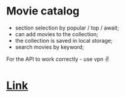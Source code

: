 # Movie catalog


- section selection by popular / top / await;
- can add movies to the collection;
- the collection is saved in local storage;
- search movies by keyword;

For the API to work correctly - use vpn ✌

# [Link](https://ilya-potapow.github.io/movie-catalog/)
